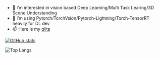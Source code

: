 - 👀 I’m interested in vision based Deep Learning/Multi Task Learing/3D Scene Understanding
- 🌱 I’m using Pytorch/TorchVsion/Pytorch-Lightning/Torch-TensorRT heavily for DL dev
- 📫 Here is my [qiita](https://qiita.com/minh33)

[![GitHub stats](https://github-readme-stats.vercel.app/api?username=yokosyun)](https://github.com/anuraghazra/github-readme-stats)


![Top Langs](https://github-readme-stats.vercel.app/api/top-langs?username=yokosyun&layout=compact)
